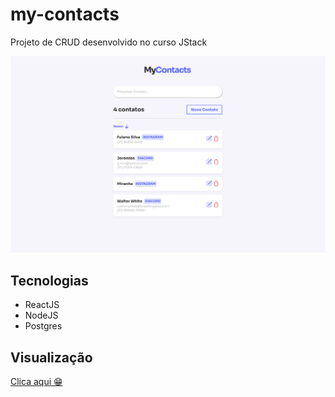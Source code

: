 # my-contacts

Projeto de CRUD desenvolvido no curso JStack

<img src="https://raw.githubusercontent.com/andre-luis33/my-contacts/refs/heads/main/my-contacts.png" />

## Tecnologias
- ReactJS
- NodeJS
- Postgres

## Visualização
[Clica aqui 😁](https://my-contacts-sepia-one.vercel.app/)

